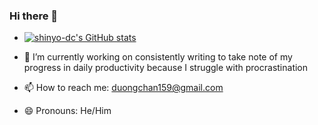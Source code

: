 ### Hi there 👋

<!--
**shinyo-dc/shinyo-dc** is a ✨ _special_ ✨ repository because its `README.md` (this file) appears on your GitHub profile.

Here are some ideas to get you started:

- 🔭 I’m currently working on ...
- 🌱 I’m currently learning ...
- 👯 I’m looking to collaborate on ...
- 🤔 I’m looking for help with ...
- 💬 Ask me about ...
- 📫 How to reach me: ...
- 😄 Pronouns: ...
- ⚡ Fun fact: ...
-->
- [![shinyo-dc's GitHub stats](https://github-readme-stats.vercel.app/api?username=shinyo-dc)](https://github.com/anuraghazra/github-readme-stats)

- 🔭 I’m currently working on consistently writing to take note of my progress in daily productivity because I struggle with procrastination
- 📫 How to reach me: duongchan159@gmail.com
- 😄 Pronouns: He/Him 

